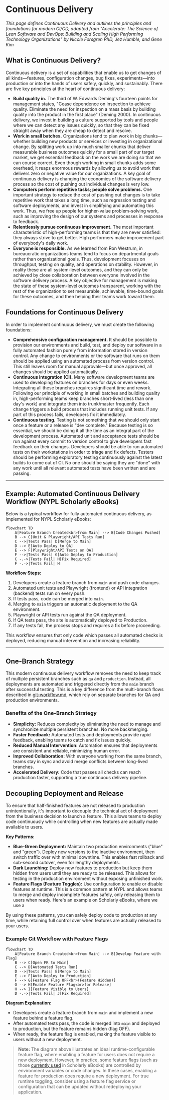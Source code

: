 # Continuous Delivery

_This page defines Continuous Delivery and outlines the principles and foundations for modern CI/CD, adapted from "Accelerate: The Science of Lean Software and DevOps: Building and Scaling High Performing Technology Organizations" by Nicole Forsgren PhD, Jez Humble, and Gene Kim_

## What is Continuous Delivery?

Continuous delivery is a set of capabilities that enable us to get changes of all kinds—features, configuration changes, bug fixes, experiments—into production or into the hands of users safely, quickly, and sustainably. There are five key principles at the heart of continuous delivery:

- **Build quality in.** The third of W. Edwards Deming's fourteen points for management states, "Cease dependence on inspection to achieve quality. Eliminate the need for inspection on a mass basis by building quality into the product in the first place" (Deming 2000). In continuous delivery, we invest in building a culture supported by tools and people where we can detect any issues quickly, so that they can be fixed straight away when they are cheap to detect and resolve.
- **Work in small batches.** Organizations tend to plan work in big chunks—whether building new products or services or investing in organizational change. By splitting work up into much smaller chunks that deliver measurable business outcomes quickly for a small part of our target market, we get essential feedback on the work we are doing so that we can course correct. Even though working in small chunks adds some overhead, it reaps enormous rewards by allowing us to avoid work that delivers zero or negative value for our organizations. A key goal of continuous delivery is changing the economics of the software delivery process so the cost of pushing out individual changes is very low.
- **Computers perform repetitive tasks; people solve problems.** One important strategy to reduce the cost of pushing out changes is to take repetitive work that takes a long time, such as regression testing and software deployments, and invest in simplifying and automating this work. Thus, we free up people for higher-value problem-solving work, such as improving the design of our systems and processes in response to feedback.
- **Relentlessly pursue continuous improvement.** The most important characteristic of high-performing teams is that they are never satisfied: they always strive to get better. High performers make improvement part of everybody's daily work.
- **Everyone is responsible.** As we learned from Ron Westrum, in bureaucratic organizations teams tend to focus on departmental goals rather than organizational goals. Thus, development focuses on throughput, testing on quality, and operations on stability. However, in reality these are all system-level outcomes, and they can only be achieved by close collaboration between everyone involved in the software delivery process. A key objective for management is making the state of these system-level outcomes transparent, working with the rest of the organization to set measurable, achievable, time-bound goals for these outcomes, and then helping their teams work toward them.

## Foundations for Continuous Delivery

In order to implement continuous delivery, we must create the following foundations:

- **Comprehensive configuration management.** It should be possible to provision our environments and build, test, and deploy our software in a fully automated fashion purely from information stored in version control. Any change to environments or the software that runs on them should be applied using an automated process from version control. This still leaves room for manual approvals—but once approved, all changes should be applied automatically.
- **Continuous integration (CI).** Many software development teams are used to developing features on branches for days or even weeks. Integrating all these branches requires significant time and rework. Following our principle of working in small batches and building quality in, high-performing teams keep branches short-lived (less than one day's work) and integrate them into trunk/master frequently. Each change triggers a build process that includes running unit tests. If any part of this process fails, developers fix it immediately.
- **Continuous testing.** Testing is not something that we should only start once a feature or a release is "dev complete." Because testing is so essential, we should be doing it all the time as an integral part of the development process. Automated unit and acceptance tests should be run against every commit to version control to give developers fast feedback on their changes. Developers should be able to run automated tests on their workstations in order to triage and fix defects. Testers should be performing exploratory testing continuously against the latest builds to come out of CI. No one should be saying they are "done" with any work until all relevant automated tests have been written and are passing.

---

## Example: Automated Continuous Delivery Workflow (NYPL Scholarly eBooks)

Below is a typical workflow for fully automated continuous delivery, as implemented for NYPL Scholarly eBooks:

```mermaid
flowchart TD
    A[Feature Branch Created<br>from Main] --> B[Code Changes Pushed]
    B --> C[Unit & Playwright/API Tests Run]
    C -->|Tests Pass| D[Merge to Main]
    D --> E[Auto Deploy to QA]
    E --> F[Playwright/API Tests on QA]
    F -->|Tests Pass| G[Auto Deploy to Production]
    C -.->|Tests Fail| H[Fix Required]
    F -.->|Tests Fail| H
```

**Workflow Steps:**

1. Developers create a feature branch from `main` and push code changes.
2. Automated unit tests and Playwright (frontend) or API integration (backend) tests run on every push.
3. If tests pass, code can be merged into `main`.
4. Merging to `main` triggers an automatic deployment to the QA environment.
5. Playwright or API tests run against the QA deployment.
6. If QA tests pass, the site is automatically deployed to Production.
7. If any tests fail, the process stops and requires a fix before proceeding.

This workflow ensures that only code which passes all automated checks is deployed, reducing manual intervention and increasing reliability.

---

## One-Branch Strategy

This modern continuous delivery workflow removes the need to keep track of multiple persistent branches such as `qa` and `production`. Instead, all deployments are automated and triggered directly from the `main` branch after successful testing. This is a key difference from the multi-branch flows described in [git-workflow.md](./git-workflow.md), which rely on separate branches for QA and production environments.

### Benefits of the One-Branch Strategy

- **Simplicity:** Reduces complexity by eliminating the need to manage and synchronize multiple persistent branches. No more backmerging.
- **Faster Feedback:** Automated tests and deployments provide rapid feedback, enabling teams to catch and fix issues quickly.
- **Reduced Manual Intervention:** Automation ensures that deployments are consistent and reliable, minimizing human error.
- **Improved Collaboration:** With everyone working from the same branch, teams stay in sync and avoid merge conflicts between long-lived branches.
- **Accelerated Delivery:** Code that passes all checks can reach production faster, supporting a true continuous delivery pipeline.

## Decoupling Deployment and Release

To ensure that half-finished features are not released to production unintentionally, it's important to decouple the technical act of deployment from the business decision to launch a feature. This allows teams to deploy code continuously while controlling when new features are actually made available to users.

**Key Patterns:**

- **Blue-Green Deployment:** Maintain two production environments ("blue" and "green"). Deploy new versions to the inactive environment, then switch traffic over with minimal downtime. This enables fast rollback and sub-second cutover, even for lengthy deployments.
- **Dark Launching:** Deploy new features to production but keep them hidden from users until they are ready to be released. This allows for testing in the production environment without exposing unfinished work.
- **Feature Flags (Feature Toggles):** Use configuration to enable or disable features at runtime. This is a common pattern at NYPL and allows teams to merge and deploy incomplete features safely, only releasing them to users when ready. Here's an example on Scholarly eBooks, where we use a

By using these patterns, you can safely deploy code to production at any time, while retaining full control over when features are actually released to your users.

### Example Git Workflow with Feature Flags

```mermaid
flowchart TD
    A[Feature Branch Created<br>from Main] --> B[Develop Feature with Flag]
    B --> C[Open PR to Main]
    C --> D[Automated Tests Run]
    D -->|Tests Pass| E[Merge to Main]
    E --> F[Auto Deploy to Production]
    F --> G[Feature Flag OFF<br>(Feature Hidden)]
    G --> H[Enable Feature Flag<br>for Release]
    H --> I[Feature Visible to Users]
    D -.->|Tests Fail| J[Fix Required]
```

**Diagram Explanation:**

- Developers create a feature branch from `main` and implement a new feature behind a feature flag.
- After automated tests pass, the code is merged into `main` and deployed to production, but the feature remains hidden (flag OFF).
- When ready, the feature flag is enabled, making the feature visible to users without a new deployment.

> **Note:**
> The diagram above illustrates an ideal runtime-configurable feature flag, where enabling a feature for users does not require a new deployment. However, in practice, some feature flags (such as those [currently used](https://github.com/NYPL/digital-research-books/pull/812/files#diff-b9585cc9e0753ad3a0d29ed97ba27bafbfeb14545d0bb6eedb0c3e5a6536c14a) in Scholarly eBooks) are controlled by environment variables or code changes. In these cases, enabling a feature for production does require a new deployment. For true runtime toggling, consider using a feature flag service or configuration that can be updated without redeploying your application.
